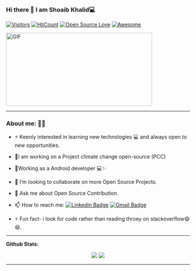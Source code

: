 
### Hi there 👋 I am  Shoaib Khalid💻 


[![Visitors](https://visitor-badge.glitch.me/badge?page_id=shoaibPython.visitor-badge)](https://github.com/shoaibPython)
[![HitCount](http://hits.dwyl.com/shoaibKhalid/https://githubcom/Shoaibpython/ShoaibPython.svg)](http://hits.dwyl.com/shoaibKhalid/https://githubcom/Shoaibpython/ShoaibPython)
[![Open Source Love](https://badges.frapsoft.com/os/v2/open-source.svg?v=103)](https://github.com/shoaibPython) 
[![Awesome](https://cdn.rawgit.com/sindresorhus/awesome/d7305f38d29fed78fa85652e3a63e154dd8e8829/media/badge.svg)](https://github.com/ShoaibPython)


<!--
**shoaibPython/shoaibPython** is a ✨ _special_ ✨ repository because its `README.md` (this file) appears on your GitHub profile.
Here are some ideas to get you started:
-->

<img align="center" alt="GIF" src="https://media.giphy.com/media/QHE5gWI0QjqF2/giphy.gif" width="400px" height = "200px" />
<!-- ⚡Loves Healthy Competition 👩‍💻 Lets have one! -->

---

### About me: 🤗😀

- ⚡ Keenly interested in learning new technologies 💻  and always open to new opportunities.

- 🔭I am working on a Project climate change open-source (PCC)

- 🌱Working as a Android developer 💻✨

- 👯 I’m looking to collaborate on more Open Source Projects.

- 💬 Ask me about Open Source Contribution.

- 📫 How to reach me:    [![Linkedin Badge](https://img.shields.io/badge/-shoaibKakal-blue?style=flat-square&logo=Linkedin&logoColor=white&link=https://www.linkedin.com/in/shoaibKakal-007b7417b/)](https://www.linkedin.com/in/shoaibKakal-007b7417b/) [![Gmail Badge](https://img.shields.io/badge/-shoaibkakal-c14438?style=flat-square&logo=Gmail&logoColor=white&link=mailto:shoaibkakil@gmail.com)](mailto:shoaibkakil@gmail.com)
- ⚡ Fun fact- i look for code rather than reading throey on stackoverflow😄😄.



---

**Github Stats:**

<p align="center">
  
  <img src="https://github-readme-stats.vercel.app/api?username=shoaibPython&hide=stars&show_icons=true&line_height=48">
  <img src="https://github-readme-stats.vercel.app/api/top-langs/?username=shoaibPython&count_private=true">

</p>

---

    





<!--
**Shoaibpython/Shoaibpython** is a ✨ _special_ ✨ repository because its `README.md` (this file) appears on your GitHub profile.

Here are some ideas to get you started:

- 🔭 I’m currently working on ...
- 🌱 I’m currently learning ...
- 👯 I’m looking to collaborate on ...
- 🤔 I’m looking for help with ...
- 💬 Ask me about ...
- 📫 How to reach me: ...
- 😄 Pronouns: ...
- ⚡ Fun fact: ...
-->
       
